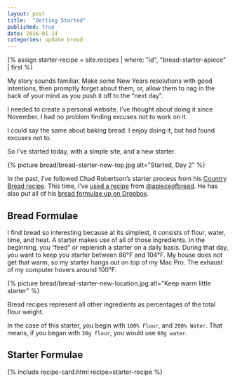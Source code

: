 ```yaml
---
layout: post
title:  "Getting Started"
published: true
date: 2016-01-14
categories: update bread
---
```


{% assign starter-recipe = site.recipes | where: "id", "bread-starter-apiece" | first %}


My story sounds familiar. Make some New Years resolutions with good intentions,
then promptly forget about them, or, allow them to nag in the back of your mind
as you push it off to the “next day”.

I needed to create a personal website. I’ve thought about doing it since November.
I had no problem finding excuses not to work on it.

I could say the same about baking bread. I enjoy doing it, but had found excuses not to.

So I’ve started today, with a simple site, and a new starter.

{% picture bread/bread-starter-new-top.jpg alt="Started, Day 2" %}

In the past, I’ve followed Chad Robertson’s starter process from his [Country Bread recipe](http://cooking.nytimes.com/recipes/1016277-tartines-country-bread). This time, I’ve [used a recipe](https://www.dropbox.com/sh/9qinzbju8ihqy22/AADvBda8-wy6Otxq73_nNlvNa/GET%20STARTER'ED.pdf?dl=0) from [@apieceofbread](https://instagram.com/apieceofbread). He has also put all of his [bread formulae up on Dropbox](https://www.dropbox.com/sh/9qinzbju8ihqy22/AACjVcSIkHGDAAPQTRClXsjya?dl=0).

## Bread Formulae

I find bread so interesting because at its simplest, it consists of flour, water, time, and heat. A starter makes use of all of those ingredients. In the beginning, you “feed” or replenish a starter on a daily basis. During that day, you want to keep you starter between 86°F and 104°F. My house does not get that warm, so my starter hangs out on top of my Mac Pro. The exhaust of my computer hovers around 100°F.

{% picture bread/bread-starter-new-location.jpg alt="Keep warm little starter" %}

Bread recipes represent all other ingredients as percentages of the total flour weight.

In the case of this starter, you begin with `100% Flour`, and `200% Water`. That means, if you began with `30g flour`, you would use `60g water`.

## Starter Formulae

{% include recipe-card.html recipe=starter-recipe %}

